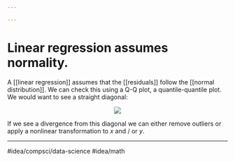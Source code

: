 ```yaml
---

---
```

# Linear regression assumes normality. 
A [[linear regression]] assumes that the [[residuals]] follow the [[normal distribution]]. We can check this using a Q-Q plot, a quantile-quantile plot. We would want to see a straight diagonal:

<center>
	<img src='https://fourpillarfreedom.com/wp-content/uploads/2019/05/qqplot3.jpg'>
</center>

If we see a divergence from this diagonal we can either remove outliers or apply a nonlinear transformation to $x$ and / or $y$. 

---
#idea/compsci/data-science 
#idea/math 

[1]: https://www.statology.org/linear-regression-assumptions/